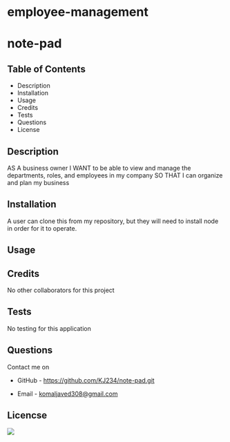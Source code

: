 # employee-management

# note-pad

## Table of Contents

- Description
- Installation
- Usage
- Credits
- Tests
- Questions
- License

## Description

AS A business owner
I WANT to be able to view and manage the departments, roles, and employees in my company
SO THAT I can organize and plan my business

## Installation

A user can clone this from my repository, but they will need to install node in order for it to operate.

## Usage

## Credits

No other collaborators for this project

## Tests

No testing for this application

## Questions

Contact me on

- GitHub - https://github.com/KJ234/note-pad.git

* Email - komaljaved308@gmail.com

## Licencse

<img src=https://img.shields.io/badge/License-MIT-yellow.svg>
